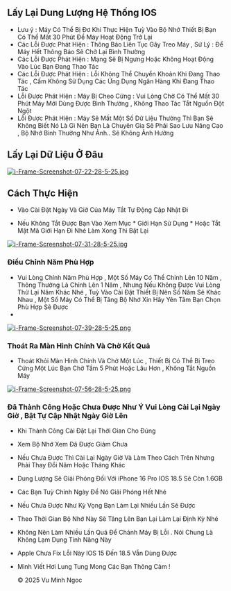 ## Lấy Lại Dung Lượng Hệ Thống IOS 

  - Lưu ý : Máy Có Thể Bị Đơ Khi Thực Hiện Tuỳ Vào Bộ Nhớ Thiết Bị Bạn Có Thể Mất 30 Phút Để Máy Hoạt Động Trở Lại
  - Các Lỗi Được Phát Hiện : Thông Báo Liên Tục Gây Treo Máy , Sử Lý : Để Máy Hết Thông Báo Sẽ Chở Lại Bình Thường
  - Các Lỗi Được Phát Hiện : Mạng Sẽ Bị Ngưng Hoặc Không Hoạt Động Vào Lúc Bạn Đang Thao Tác 
  - Các Lỗi Được Phát Hiện : Lỗi Không Thể Chuyển Khoản Khi Đang Thao Tác , Cấm Không Sử Dụng Các Ứng Dụng Ngân Hàng Khi Đang Thao Tác
  - Lỗi Được Phát Hiện : Máy Bị Cheo Cứng : Vui Lòng Chờ Có Thể Mất 30 Phút Máy Mới Dùng Được Bình Thường , Không Thao Tác Tắt Nguồn Đột Ngột
  - Lỗi Được Phát Hiện : Máy Sẽ Mất Một Số Dữ Liệu Thường Thì Bạn Sẽ Không Biết Nó Là Gì Nên Bạn Là Chuyên Gia Sẽ Phải Sao Lưu Nâng Cao , Bộ Nhớ Bình Thường Như Ảnh.. Sẽ Không Ảnh Hưởng

## Lấy Lại Dữ Liệu Ở Đâu

[![i-Frame-Screenshot-07-22-28-5-25.jpg](https://i.postimg.cc/brb3JhZq/i-Frame-Screenshot-07-22-28-5-25.jpg)](https://postimg.cc/D4vqjRQN)

## Cách Thực Hiện

   - Vào Cài Đặt Ngày Và Giờ Của Máy Tắt Tự Động Cập Nhật Đi
     
   - Nếu Không Tắt Được Bạn Vào Xem Mục * Giới Hạn Sử Dụng * Hoặc Tắt Mật Mã Giới Hạn Đi Nhé Làm Xong Thì Bật Lại 

[![i-Frame-Screenshot-07-31-28-5-25.jpg](https://i.postimg.cc/RhrL2DXy/i-Frame-Screenshot-07-31-28-5-25.jpg)](https://postimg.cc/xJRmztr3)

### Điều Chỉnh Năm Phù Hợp

   - Vui Lòng Chỉnh Năm Phù Hợp , Một Số Máy Có Thể Chỉnh Lên 10 Năm , Thông Thường Là Chỉnh Lên 1 Năm , Nhưng Nếu Không Được Vui Lòng Thử Lại Năm Khác Nhé , Tuỳ Vào Cài Đặt Thiết Bị Nên Số Năm Sẽ Khác Nhau , Một Số Máy Có Thể Bị Tăng Bộ Nhớ Xin Hãy Yên Tâm Bạn Chọn Phù Hợp Sẽ Được
   - 
[![i-Frame-Screenshot-07-39-28-5-25.png](https://i.postimg.cc/2yFhM8qL/i-Frame-Screenshot-07-39-28-5-25.png)](https://postimg.cc/bSrZ2P9q)

### Thoát Ra Màn Hình Chính Và Chờ Kết Quả 

   - Thoát Khỏi Màn Hình Chính Và Chờ Một Lúc , Thiết Bị Có Thể Bị Treo Cứng Một Lúc Bạn Chờ Tầm 5 Phút Hoặc Lâu Hơn , Không Tắt Nguồn Máy 

[![i-Frame-Screenshot-07-56-28-5-25.png](https://i.postimg.cc/65qpDpGs/i-Frame-Screenshot-07-56-28-5-25.png)](https://postimg.cc/kBrCS9cw)

### Đã Thành Công Hoặc Chưa Được Như Ý Vui Lòng Cài Lại Ngày Giờ , Bật Tự Cập Nhật Ngày Giờ Lên

  - Khi Thành Công Cài Đặt Lại Thời Gian Cho Đúng
  - Xem Bộ Nhớ Xem Đã Được Giảm Chưa
  -  Nếu Chưa Được Thì Cài Lại Ngày Giờ Và Làm Theo Cách Trên Nhưng Phải Thay Đổi Năm Hoặc Tháng Khác
  -   Dung Lượng Sẽ Giải Phóng Đối Với iPhone 16 Pro IOS 18.5 Sẽ Còn 1.6GB
  -   Các Bạn Tuỳ Chỉnh Ngày Để Nó Giải Phóng Hết Nhé
  -    Nếu Chưa Được Như Kỳ Vọng Bạn Làm Lại Nhiều Lần Sẽ Được
  -    Theo Thời Gian Bộ Nhớ Này Sẽ Tăng Lên Bạn Lại Làm Lại Định Kỳ Nhé
  -    Không Nên Làm Nhiều Lần Quá Để Chánh Máy Bị Lỗi . Nói Chung Là Không Lạm Dụng Tính Năng Này
  -    Apple Chưa Fix Lỗi Này IOS 15 Đến 18.5 Vẫn Dùng Được 
  -  Mình Viết Hơi Lung Tung Mong Các Bạn Thông Cảm ! 




     ©️ 2025 Vu Minh Ngoc
